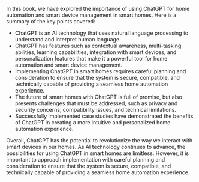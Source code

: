 
In this book, we have explored the importance of using ChatGPT for home automation and smart device management in smart homes. Here is a summary of the key points covered:

* ChatGPT is an AI technology that uses natural language processing to understand and interpret human language.
* ChatGPT has features such as contextual awareness, multi-tasking abilities, learning capabilities, integration with smart devices, and personalization features that make it a powerful tool for home automation and smart device management.
* Implementing ChatGPT in smart homes requires careful planning and consideration to ensure that the system is secure, compatible, and technically capable of providing a seamless home automation experience.
* The future of smart homes with ChatGPT is full of promise, but also presents challenges that must be addressed, such as privacy and security concerns, compatibility issues, and technical limitations.
* Successfully implemented case studies have demonstrated the benefits of ChatGPT in creating a more intuitive and personalized home automation experience.

Overall, ChatGPT has the potential to revolutionize the way we interact with smart devices in our homes. As AI technology continues to advance, the possibilities for using ChatGPT in smart homes are limitless. However, it is important to approach implementation with careful planning and consideration to ensure that the system is secure, compatible, and technically capable of providing a seamless home automation experience.
